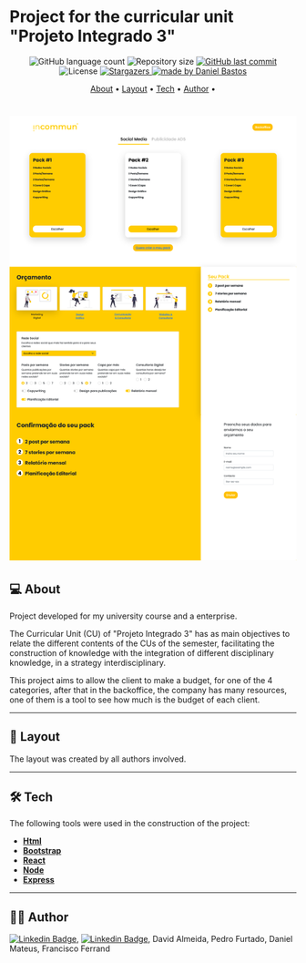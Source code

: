 # Project for the curricular unit "Projeto Integrado 3"

<p align="center">
  <img alt="GitHub language count" src="https://img.shields.io/github/languages/count/dsbastos/PI3-website">
  <img alt="Repository size" src="https://img.shields.io/github/repo-size/dsbastos/PI3-website">
  <a href="https://github.com/dsbastos/PI3-website/">
    <img alt="GitHub last commit" src="https://img.shields.io/github/last-commit/dsbastos/PI3-website">
  </a>
   <img alt="License" src="https://img.shields.io/badge/license-MIT-brightgreen">
   <a href="https://github.com/dsbastos/PI3-website/stargazers">
    <img alt="Stargazers" src="https://img.shields.io/github/forks/dsbastos/PI3-website?style=social">
  </a>
  <a href="https://www.linkedin.com/in/daniel-bastos98/">
    <img alt="made by Daniel Bastos" src="https://img.shields.io/badge/made%20by-Daniel%20Bastos-blue">
  </a>
</p>

<p align="center">
 <a href="#about">About</a> •
 <a href="#layout">Layout</a> • 
 <a href="#tech">Tech</a> • 
 <a href="#author">Author</a> • 
</p>

<h1 align="center">
    <img alt="PI3-website" title="PI3-website" src="frontend/src/assets/png/screenshot_Pagina_inicial_cliente.png" />
</h1>

## 💻 About

Project developed for my university course and a enterprise.


The Curricular Unit (CU) of "Projeto Integrado 3" has as main objectives to relate the different contents of the CUs of the
semester, facilitating the construction of knowledge with the integration of different disciplinary knowledge, in a strategy
interdisciplinary.

This project aims to allow the client to make a budget, for one of the 4 categories, after that in the backoffice, the company has many resources, one of them is a tool to see how much is the budget of each client. 

---

## 🎨 Layout

The layout was created by all authors involved.

---

## 🛠️ Tech

The following tools were used in the construction of the project:

- **[Html](https://developer.mozilla.org/en-US/docs/Glossary/HTML)**
- **[Bootstrap](https://getbootstrap.com/)**
- **[React](https://reactjs.org/)**
- **[Node](https://nodejs.org/en/)**
- **[Express](https://expressjs.com/)**

---

## 🧑🏻 Author

[![Linkedin Badge](https://img.shields.io/badge/-Daniel_Bastos-blue?style=flat-square&logo=Linkedin&logoColor=white&link=https://www.linkedin.com/in/daniel-bastos98/)](https://www.linkedin.com/in/daniel-bastos98/),
[![Linkedin Badge](https://img.shields.io/badge/-Tiago_Almeida-blue?style=flat-square&logo=Linkedin&logoColor=white&link=https://www.linkedin.com/in/tiago-almeida-b76059215//)](https://www.linkedin.com/in/tiago-almeida-b76059215/), David Almeida, Pedro Furtado, Daniel Mateus, Francisco Ferrand
